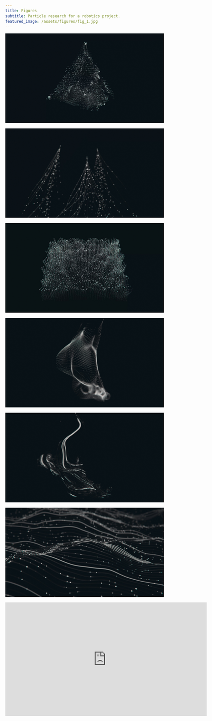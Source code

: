 ```yaml
---
title: Figures
subtitle: Particle research for a robotics project.
featured_image: /assets/figures/fig_1.jpg
---
```


![rnd](/assets/figures/fig_1.jpg)

![rnd](/assets/figures/fig_2.jpg)

![rnd](/assets/figures/fig_3.jpg)

![rnd](/assets/figures/fig_4.jpg)

![rnd](/assets/figures/fig_5.jpg)

![rnd](/assets/figures/fig_6.jpg)

<div class="content-wrap video-wrap">
	<div class="video">
		<iframe src="https://player.vimeo.com/video/1030188684?title=0&amp;byline=0&amp;portrait=0&amp;badge=0&amp;autopause=0&amp;player_id=0&amp;app_id=58479" width="640" height="360" frameborder="0" webkitallowfullscreen mozallowfullscreen allowfullscreen></iframe>
	</div>
</div>